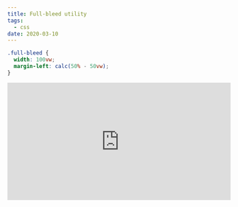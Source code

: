 ```yaml
---
title: Full-bleed utility
tags:
  - css
date: 2020-03-10
---
```


```css
.full-bleed {
  width: 100vw;
  margin-left: calc(50% - 50vw);
}
```

<iframe
  height="265"
  style="width: 100%;"
  scrolling="no"
  title="Piccalilli Demo - Full Bleed Utility"
  src="https://codepen.io/andybelldesign/embed/vYOJjNw?height=265&theme-id=light&default-tab=result"
  frameborder="no"
  allowtransparency="true"
  allowfullscreen="true"
>
  See the Pen{' '}
  <a href="https://codepen.io/andybelldesign/pen/vYOJjNw">
    Piccalilli Demo - Full Bleed Utility
  </a>{' '}
  by Andy Bell (<a href="https://codepen.io/andybelldesign">@andybelldesign</a>)
  on <a href="https://codepen.io">CodePen</a>.
</iframe>
